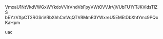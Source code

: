 VmxaU1NtVkdVWGxWYkdoVVlrVndVbFpyVWtOVVJrVjVUbFU1YTJKVldsTlZS
bEYzVXpCT2RGSnVRbXhhCmVqQTVRMmR3YWxreU5EMEtDbXhtYmc9PQoKaHpm

uac